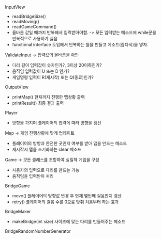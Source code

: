 InputView
- readBridgeSize()
- readMoving()
- readGameCommand()
- 올바른 값일 때까지 반복해서 입력받아야함. -> 모든 입력받는 메소드에 while문을 반복적으로 사용하기 싫음
- functional interface 도입해서 반복하는 틀을 만들고 메소드(람다식)을 넣자.

ValidateInput
-> 입력값의 올바름을 확인
- 다리 길이 입력값이 숫자인가?, 3이상 20이하인가?
- 움직임 입력값이 U 또는 D 인가?
- 게임명령 입력이 R(재시작) 또는 Q(종료)인가?


OutputView
- printMap() 현재까지 진행한 맵상황 출력
- printResult() 최종 결과 출력


Player
- 방향을 가지며 플레이어의 입력에 따라 방향을 갱신

Map
-> 게임 진행상황에 맞게 업데이트
- 플레이어의 방향과 안전한 곳인지 여부를 받아 맵을 만드는 메소드
- 재시작시 맵을 초기화하는 clear 메소드

Game
-> 모든 클래스를 조합하여 실질적 게임을 구성
- 사용자의 입력으로 다리를 만드는 기능
- 움직임을 입력받아 처리

BridgeGame
- move()  플레이어의 방향값 변경 후 현재 몇번째 걸음인지 갱신
- retry() 플레이어의 걸음 수를 0으로 맞춰 처음부터 하는 효과


BridgeMaker
- makeBridge(int size) 사이즈에 맞는 다리를 만들어주는 메소드


BridgeRandomNumberGenerator
